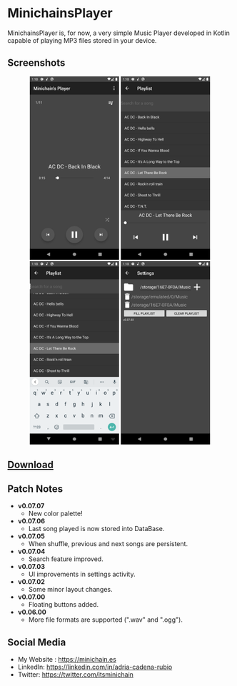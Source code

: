 # MinichainsPlayer

MinichainsPlayer is, for now, a very simple Music Player developed in Kotlin capable of playing MP3 files stored in your device.


## Screenshots
<p align="center">
  <img src="/screenshots/screenshot_01.png" width="200px"</img>
  <img src="/screenshots/screenshot_02.png" width="200px"</img>
  <img src="/screenshots/screenshot_03.png" width="200px"</img>
  <img src="/screenshots/screenshot_04.png" width="200px"</img>
</p>

## [Download](https://drive.google.com/drive/folders/10KyrqIDndmg9OG2f7F3hEFRlLv14OL0Z?usp=sharing)

## Patch Notes

* **v0.07.07**
    * New color palette!
* **v0.07.06**
    * Last song played is now stored into DataBase.
* **v0.07.05**
    * When shuffle, previous and next songs are persistent.
* **v0.07.04**
    * Search feature improved.
* **v0.07.03**
    * UI improvements in settings activity.
* **v0.07.02**
    * Some minor layout changes.
* **v0.07.00**
    * Floating buttons added.
* **v0.06.00**
    * More file formats are supported (".wav" and ".ogg").

## Social Media
- My Website : https://minichain.es
- LinkedIn: https://linkedin.com/in/adria-cadena-rubio
- Twitter: https://twitter.com/itsminichain